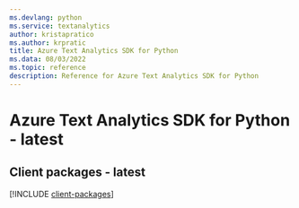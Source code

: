 ```yaml
---
ms.devlang: python
ms.service: textanalytics
author: kristapratico
ms.author: krpratic
title: Azure Text Analytics SDK for Python
ms.data: 08/03/2022
ms.topic: reference
description: Reference for Azure Text Analytics SDK for Python
---
```

# Azure Text Analytics SDK for Python - latest

## Client packages - latest
[!INCLUDE [client-packages](text-analytics-client-index.md)]